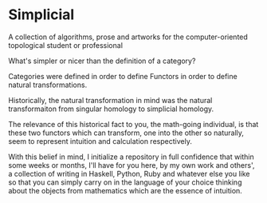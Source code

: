 # Simplicial
A collection of algorithms, prose and artworks for the computer-oriented topological student or professional

What's simpler or nicer than the definition of a category?

Categories were defined in order to define Functors in order to define natural transformations. 

Historically, the natural transformation in mind was the natural transformaiton from singular homology to simplicial homology. 

The relevance of this historical fact to you, the math-going individual, is that these two functors which can transform, one into the other so naturally, seem to represent intuition and calculation respectively. 

With this belief in mind, I initialize a repository in full confidence that within some weeks or months, I'll have for you here, by my own work and others', a collection of writing in Haskell, Python, Ruby and whatever else you like so that you can simply carry on in the language of your choice thinking about the objects from mathematics which are the essence of intuition. 

